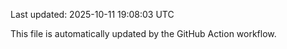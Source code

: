 Last updated: 2025-10-11 19:08:03 UTC

This file is automatically updated by the GitHub Action workflow.

